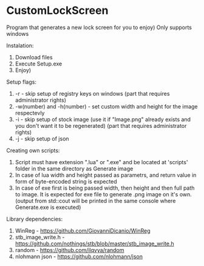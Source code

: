 # CustomLockScreen
 Program that generates a new lock screen for you to enjoy)
 Only supports windows

 Instalation:
 1. Download files
 2. Execute Setup.exe
 3. Enjoy)

 Setup flags:
 1. -r - skip setup of registry keys on windows (part that requires administrator rights)
 2. -w(number) and -h(number) - set custom width and height for the image respectevly
 3. -i - skip setup of stock image (use it if "Image.png" already exists and you don't want it to be regenerated) (part that requires administrator rights)
 4. -j - skip setup of json

 Creating own scripts:
 1. Script must have extension ".lua" or ".exe" and be located at 'scripts' folder in the same directory as Generate image
 2. In case of lua width and height passed as parametrs, and return value in form of byte-encoded string is expected
 3. In case of exe first is being passed width, then height and then full path to image. It is expected for exe file to generate .png image on it's own. (output from std::cout will be printed in the same console where Generate.exe is executed)
 

 Library dependencies:
 1. WinReg - https://github.com/GiovanniDicanio/WinReg
 2. stb_image_write.h - https://github.com/nothings/stb/blob/master/stb_image_write.h
 3. random - https://github.com/ilqvya/random
 4. nlohmann json - https://github.com/nlohmann/json
